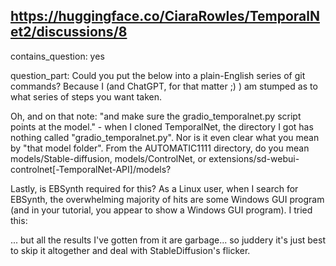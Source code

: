 ## https://huggingface.co/CiaraRowles/TemporalNet2/discussions/8

contains_question: yes

question_part: 
Could you put the below into a plain-English series of git commands?  Because I (and ChatGPT, for that matter  ;)  ) am stumped as to what series of steps you want taken.

Oh, and on that note: "and make sure the gradio_temporalnet.py script points at the model." - when I cloned TemporalNet, the directory I got has nothing called "gradio_temporalnet.py".  Nor is it even clear what you mean by "that model folder".  From the AUTOMATIC1111 directory, do you mean models/Stable-diffusion, models/ControlNet, or extensions/sd-webui-controlnet[-TemporalNet-API]/models?

Lastly, is EBSynth required for this?  As a Linux user, when I search for EBSynth, the overwhelming majority of hits are some Windows GUI program (and in your tutorial, you appear to show a Windows GUI program).  I tried this:

... but all the results I've gotten from it are garbage... so juddery it's just best to skip it altogether and deal with StableDiffusion's flicker.